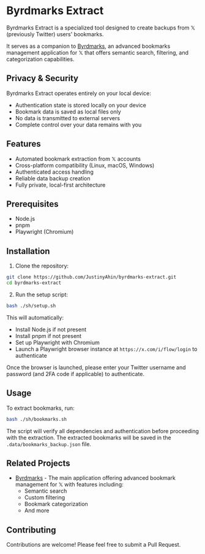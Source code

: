 # Byrdmarks Extract

Byrdmarks Extract is a specialized tool designed to create backups from 𝕏 (previously Twitter) users' bookmarks.

It serves as a companion to [Byrdmarks](https://byrdmarks.com), an advanced bookmarks management application for 𝕏 that offers semantic search, filtering, and categorization capabilities.

## Privacy & Security

Byrdmarks Extract operates entirely on your local device:

- Authentication state is stored locally on your device
- Bookmark data is saved as local files only
- No data is transmitted to external servers
- Complete control over your data remains with you

## Features

- Automated bookmark extraction from 𝕏 accounts
- Cross-platform compatibility (Linux, macOS, Windows)
- Authenticated access handling
- Reliable data backup creation
- Fully private, local-first architecture

## Prerequisites

- Node.js
- pnpm
- Playwright (Chromium)

## Installation

1. Clone the repository:

```bash
git clone https://github.com/JustinyAhin/byrdmarks-extract.git
cd byrdmarks-extract
```

2. Run the setup script:

```bash
bash ./sh/setup.sh
```

This will automatically:

- Install Node.js if not present
- Install pnpm if not present
- Set up Playwright with Chromium
- Launch a Playwright browser instance at `https://x.com/i/flow/login` to authenticate

Once the browser is launched, please enter your Twitter username and password (and 2FA code if applicable) to authenticate.

## Usage

To extract bookmarks, run:

```bash
bash ./sh/bookmarks.sh
```

The script will verify all dependencies and authentication before proceeding with the extraction.
The extracted bookmarks will be saved in the `.data/bookmarks_backup.json` file.

## Related Projects

- [Byrdmarks](https://byrdmarks.com) - The main application offering advanced bookmark management for 𝕏 with features including:
  - Semantic search
  - Custom filtering
  - Bookmark categorization
  - And more

## Contributing

Contributions are welcome! Please feel free to submit a Pull Request.
